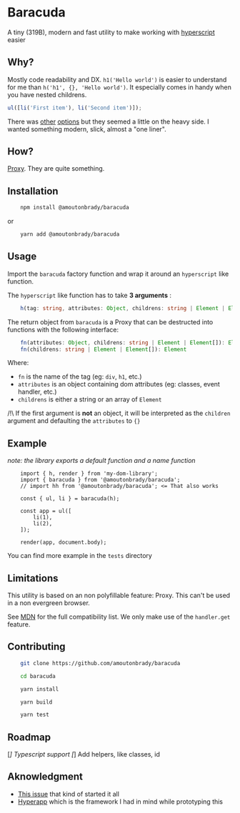 # Baracuda

A tiny (319B), modern and fast utility to make working with [hyperscript](https://github.com/hyperhype/hyperscript) easier

## Why?

Mostly code readability and DX. `h1('Hello world')` is easier to understand for me than `h('h1', {}, 'Hello world')`. It especially comes in handy when you have nested childrens.

```js
ul([li('First item'), li('Second item')]);
```

There was [other](https://github.com/ohanhi/hyperscript-helpers) [options](https://github.com/ungoldman/hyperaxe) but they seemed a little on the heavy side. I wanted something modern, slick, almost a "one liner".

## How?

[Proxy](https://developer.mozilla.org/en-US/docs/Web/JavaScript/Reference/Global_Objects/Proxy). They are quite something.

## Installation

```bash
    npm install @amoutonbrady/baracuda
```

or

```bash
    yarn add @amoutonbrady/baracuda
```

## Usage

Import the `baracuda` factory function and wrap it around an `hyperscript` like function.

The `hyperscript` like function has to take **3 arguments** :

```ts
    h(tag: string, attributes: Object, childrens: string | Element | Element[])
```

The return object from `baracuda` is a Proxy that can be destructed into functions with the following interface:

```ts
    fn(attributes: Object, childrens: string | Element | Element[]): Element
    fn(childrens: string | Element | Element[]): Element
```

Where:

-   `fn` is the name of the tag (eg: `div`, `h1`, etc.)
-   `attributes` is an object containing dom attributes (eg: classes, event handler, etc.)
-   `childrens` is either a string or an array of `Element`

/!\ If the first argument is **not** an object, it will be interpreted as the `children` argument and defaulting the `attributes` to `{}`

## Example

_note: the library exports a default function and a name function_

```
    import { h, render } from 'my-dom-library';
    import { baracuda } from '@amoutonbrady/baracuda';
    // import hh from '@amoutonbrady/baracuda'; <= That also works

    const { ul, li } = baracuda(h);

    const app = ul([
        li(1),
        li(2),
    ]);

    render(app, document.body);
```

You can find more example in the `tests` directory

## Limitations

This utility is based on an non polyfillable feature: Proxy. This can't be used in a non evergreen browser.

See [MDN](https://developer.mozilla.org/en-US/docs/Web/JavaScript/Reference/Global_Objects/Proxy#Browser_compatibility) for the full compatibility list. We only make use of the `handler.get` feature.

## Contributing

```bash
    git clone https://github.com/amoutonbrady/baracuda

    cd baracuda

    yarn install

    yarn build

    yarn test
```

## Roadmap

[_] Typescript support
[_] Add helpers, like classes, id

## Aknowledgment

-   [This issue](https://github.com/ohanhi/hyperscript-helpers/issues/26) that kind of started it all
-   [Hyperapp](https://github.com/jorgebucaran/hyperapp) which is the framework I had in mind while prototyping this
